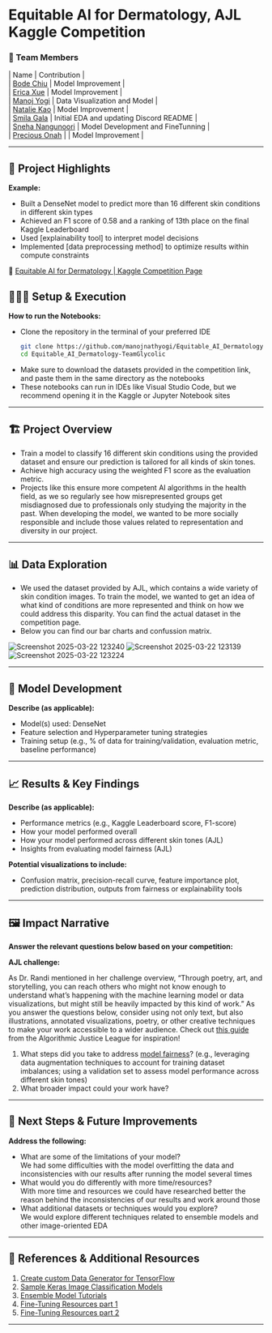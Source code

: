 # Equitable AI for Dermatology, AJL Kaggle Competition


### **👥 Team Members**

| Name | Contribution | <br />
| [Bode Chiu](https://github.com/BootyChu) | Model Improvement |<br />
| [Erica Xue](https://github.com/ericaxuee) | Model Improvement |<br />
| [Manoj Yogi](https://github.com/manojnathyogi) | Data Visualization and Model  | <br />
| [Natalie Kao](https://github.com/nataliekao03) | Model Improvement |<br />
| [Smila Gala](https://github.com/Smila3) | Initial EDA and updating Discord README | <br />
| [Sneha Nangunoori](https://github.com/snehanangunoori) | Model Development and FineTunning | <br />
| [Precious Onah](https://github.com/preciousonah) | | Model Improvement |<br />

---

## **🎯 Project Highlights**

**Example:**

* Built a DenseNet model to predict more than 16 different skin conditions in different skin types
* Achieved an F1 score of 0.58 and a ranking of 13th place on the final Kaggle Leaderboard
* Used \[explainability tool\] to interpret model decisions
* Implemented \[data preprocessing method\] to optimize results within compute constraints

🔗 [Equitable AI for Dermatology | Kaggle Competition Page](https://www.kaggle.com/competitions/bttai-ajl-2025/overview)

## **👩🏽‍💻 Setup & Execution**

**How to run the Notebooks:**


* Clone the repository in the terminal of your preferred IDE
  ```bash
  git clone https://github.com/manojnathyogi/Equitable_AI_Dermatology-TeamGlycolic.git
  cd Equitable_AI_Dermatology-TeamGlycolic
  ```
* Make sure to download the datasets provided in the competition link, and paste them in the same directory as the notebooks
* These notebooks can run in IDEs like Visual Studio Code, but we recommend opening it in the Kaggle or Jupyter Notebook sites


---

## **🏗️ Project Overview**

- Train a model to classify 16 different skin conditions using the provided dataset and ensure our prediction is tailored for all kinds of skin tones.
- Achieve high accuracy using the weighted F1 score as the evaluation metric.
- Projects like this ensure more competent AI algorithms in the health field, as we so regularly see how misrepresented groups get misdiagnosed due to professionals only studying the majority in the past. When developing the model, we wanted to be more socially responsible and include those values related to representation and diversity in our project.
---

## **📊 Data Exploration**

* We used the dataset provided by AJL, which contains a wide variety of skin condition images. To train the model, we wanted to get an idea of what kind of conditions are more represented and think on how we could address this disparity. You can find the actual dataset in the competition page.
* Below you can find our bar charts and confussion matrix.

![Screenshot 2025-03-22 123240](https://github.com/user-attachments/assets/48341e7c-7d73-47fd-8ee3-6f6cc201f808)
![Screenshot 2025-03-22 123139](https://github.com/user-attachments/assets/7ba3c1c3-5d1f-414a-a7f2-89b57b3dc566)
![Screenshot 2025-03-22 123224](https://github.com/user-attachments/assets/a51729c1-f912-47bf-90b7-c6dd0a775b67)

---

## **🧠 Model Development**

**Describe (as applicable):**

* Model(s) used: DenseNet
* Feature selection and Hyperparameter tuning strategies
* Training setup (e.g., % of data for training/validation, evaluation metric, baseline performance)

---

## **📈 Results & Key Findings**

**Describe (as applicable):**

* Performance metrics (e.g., Kaggle Leaderboard score, F1-score)
* How your model performed overall
* How your model performed across different skin tones (AJL)
* Insights from evaluating model fairness (AJL)

**Potential visualizations to include:**

* Confusion matrix, precision-recall curve, feature importance plot, prediction distribution, outputs from fairness or explainability tools

---

## **🖼️ Impact Narrative**

**Answer the relevant questions below based on your competition:**

**AJL challenge:**

As Dr. Randi mentioned in her challenge overview, “Through poetry, art, and storytelling, you can reach others who might not know enough to understand what’s happening with the machine learning model or data visualizations, but might still be heavily impacted by this kind of work.”
As you answer the questions below, consider using not only text, but also illustrations, annotated visualizations, poetry, or other creative techniques to make your work accessible to a wider audience.
Check out [this guide](https://drive.google.com/file/d/1kYKaVNR\_l7Abx2kebs3AdDi6TlPviC3q/view) from the Algorithmic Justice League for inspiration!

1. What steps did you take to address [model fairness](https://haas.berkeley.edu/wp-content/uploads/What-is-fairness_-EGAL2.pdf)? (e.g., leveraging data augmentation techniques to account for training dataset imbalances; using a validation set to assess model performance across different skin tones)
2. What broader impact could your work have?

---

## **🚀 Next Steps & Future Improvements**

**Address the following:**

* What are some of the limitations of your model?<br />
  We had some difficulties with the model overfitting the data and inconsistencies with our results after running the model several times
* What would you do differently with more time/resources? <br />
  With more time and resources we could have researched better the reason behind the inconsistencies of our results and work around those
* What additional datasets or techniques would you explore? <br />
  We would explore different techniques related to ensemble models and other image-oriented EDA

---

## **📄 References & Additional Resources**

1. [Create custom Data Generator for TensorFlow](https://medium.com/analytics-vidhya/write-your-own-custom-data-generator-for-tensorflow-keras-1252b64e41c3)
2. [Sample Keras Image Classification Models](https://keras.io/examples/vision/image_classification_from_scratch/)
3. [Ensemble Model Tutorials](https://pytorch.org/tutorials/intermediate/ensembling.html)
4. [Fine-Tuning Resources part 1](http://restack.io/)
5. [Fine-Tuning Resources part 2](https://huggingface.co/docs/transformers/en/training)

---

